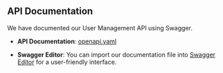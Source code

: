 ## API Documentation

We have documented our User Management API using Swagger. 

- **API Documentation**: [openapi.yaml](./openapi.yaml)

- **Swagger Editor**: You can import our documentation file into [Swagger Editor](https://editor.swagger.io) for a user-friendly interface.
